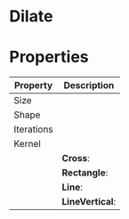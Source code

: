 # Dilate


# Properties


| Property | Description| 
| -------- | -----------|
| Size |  |
| Shape |  |
| Iterations |  |
| Kernel |  |
| | **Cross**: <desc> |
| | **Rectangle**: <desc> |
| | **Line**: <desc> |
| | **LineVertical**: <desc> |





